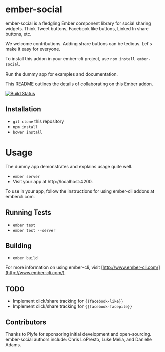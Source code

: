 # ember-social

ember-social is a fledgling Ember component library for social sharing widgets. Think Tweet buttons, Facebook like buttons, Linked In share buttons, etc.

We welcome contributions. Adding share buttons can be tedious. Let's make it easy for everyone.

To install this addon in your ember-cli project, use `npm install ember-social`.

Run the dummy app for examples and documentation.

This README outlines the details of collaborating on this Ember addon.

[![Build Status](https://travis-ci.org/plyfe/ember-social.svg?branch=master)](https://travis-ci.org/plyfe/ember-social)

## Installation

* `git clone` this repository
* `npm install`
* `bower install`

# Usage

The dummy app demonstrates and explains usage quite well.

  * `ember server`
  * Visit your app at http://localhost:4200.

To use in your app, follow the instructions for using ember-cli addons at embercli.com.

## Running Tests

* `ember test`
* `ember test --server`

## Building

* `ember build`

For more information on using ember-cli, visit [http://www.ember-cli.com/](http://www.ember-cli.com/).

## TODO

* Implement click/share tracking for `{{facebook-like}}`
* Implement click/share tracking for `{{facebook-facepile}}`

## Contributors

Thanks to Plyfe for sponsoring initial development and open-sourcing. ember-social authors include: Chris LoPresto, Luke Melia, and Danielle Adams.
